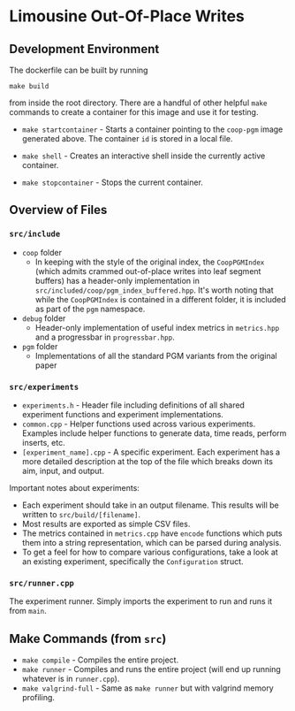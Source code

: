 # Limousine Out-Of-Place Writes

## Development Environment

The dockerfile can be built by running

`make build`

from inside the root directory. There are a handful of other helpful `make` commands to create a container for this image and use it for testing.

- `make startcontainer` - Starts a container pointing to the `coop-pgm` image generated above. The container `id` is stored in a local file.

- `make shell` - Creates an interactive shell inside the currently active container.

- `make stopcontainer` - Stops the current container.

## Overview of Files

### `src/include`

- `coop` folder
  - In keeping with the style of the original index, the `CoopPGMIndex` (which admits crammed out-of-place writes into leaf segment buffers) has a header-only implementation in `src/included/coop/pgm_index_buffered.hpp`. It's worth noting that while the `CoopPGMIndex` is contained in a different folder, it is included as part of the `pgm` namespace.
- `debug` folder
  - Header-only implementation of useful index metrics in `metrics.hpp` and a progressbar in `progressbar.hpp`.
- `pgm` folder
  - Implementations of all the standard PGM variants from the original paper

### `src/experiments`

- `experiments.h` - Header file including definitions of all shared experiment functions and experiment implementations.
- `common.cpp` - Helper functions used across various experiments. Examples include helper functions to generate data, time reads, perform inserts, etc.
- `[experiment_name].cpp` - A specific experiment. Each experiment has a more detailed description at the top of the file which breaks down its aim, input, and output.

Important notes about experiments:

- Each experiment should take in an output filename. This results will be written to `src/build/[filename]`.
- Most results are exported as simple CSV files.
- The metrics contained in `metrics.cpp` have `encode` functions which puts them into a string representation, which can be parsed during analysis.
- To get a feel for how to compare various configurations, take a look at an existing experiment, specifically the `Configuration` struct.

### `src/runner.cpp`

The experiment runner. Simply imports the experiment to run and runs it from `main`.

## Make Commands (from `src`)

- `make compile` - Compiles the entire project.
- `make runner` - Compiles and runs the entire project (will end up running whatever is in `runner.cpp`).
- `make valgrind-full` - Same as `make runner` but with valgrind memory profiling.

